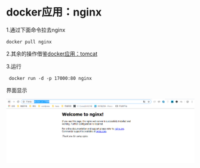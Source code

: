 # docker应用：nginx

1.通过下面命令拉去nginx

```
docker pull nginx
```

2.其余的操作借鉴[docker应用：tomcat](/dockerying-yong-ff1a-tomcat.md)

3.运行

```
 docker run -d -p 17000:80 nginx
```

界面显示

![](/assets/[T2ZNI%}%291$2%28_O]SCZZ6P1.png)

